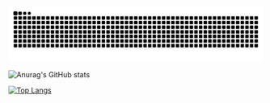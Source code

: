 ![看到这行话就说明那条难绷的蛇似了](https://raw.githubusercontent.com/Chusi-Truth/Chusi-Truth/output/github-contribution-grid-snake-dark.svg)


![Anurag's GitHub stats](https://github-readme-stats.vercel.app/api?username=Chusi-Truth&show_icons=true&theme=radical&include_all_commits=true)

[![Top Langs](https://github-readme-stats.vercel.app/api/top-langs/?username=Chusi-Truth&layout=compact&hide=html,css,scss,liquid,javascript)](https://github.com/anuraghazra/github-readme-stats)
